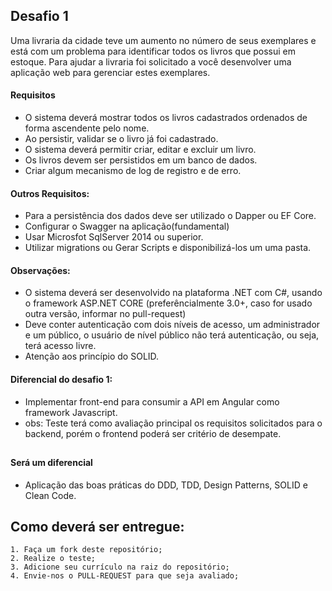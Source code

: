 ## Desafio 1

Uma livraria da cidade teve um aumento no número de seus exemplares e está com um problema para identificar todos os livros que possui em estoque. 
Para ajudar a livraria foi solicitado a você desenvolver uma aplicação web para gerenciar estes exemplares.

#### Requisitos
* O sistema deverá mostrar todos os livros cadastrados ordenados de forma ascendente pelo nome.
* Ao persistir, validar se o livro já foi cadastrado.
* O sistema deverá permitir criar, editar e excluir um livro.
* Os livros devem ser persistidos em um banco de dados.
* Criar algum mecanismo de log de registro e de erro.

#### Outros Requisitos:
* Para a persistência dos dados deve ser utilizado o Dapper ou EF Core.
* Configurar o Swagger na aplicação(fundamental)
* Usar Microsfot SqlServer 2014 ou superior.
* Utilizar migrations ou Gerar Scripts e disponibilizá-los um uma pasta.

#### Observações:
* O sistema deverá ser desenvolvido na plataforma .NET com C#, usando o framework ASP.NET CORE 
	(preferêncialmente 3.0+, caso for usado outra versão, informar no pull-request)
* Deve conter autenticação com dois níveis de acesso, um administrador e um público, o usuário de nível 
	público não terá autenticação, ou seja, terá acesso livre.
* Atenção aos princípio do SOLID.


#### Diferencial do desafio 1:
* Implementar front-end para consumir a API em  Angular como framework Javascript.
* obs: Teste terá como avaliação principal os requisitos solicitados para o backend,  porém o frontend 
    poderá ser critério de desempate.
     

##
#### Será um diferencial

- Aplicação das boas práticas do DDD, TDD, Design Patterns, SOLID e Clean Code.


## Como deverá ser entregue:

    1. Faça um fork deste repositório;
    2. Realize o teste;
    3. Adicione seu currículo na raiz do repositório;
    4. Envie-nos o PULL-REQUEST para que seja avaliado;
